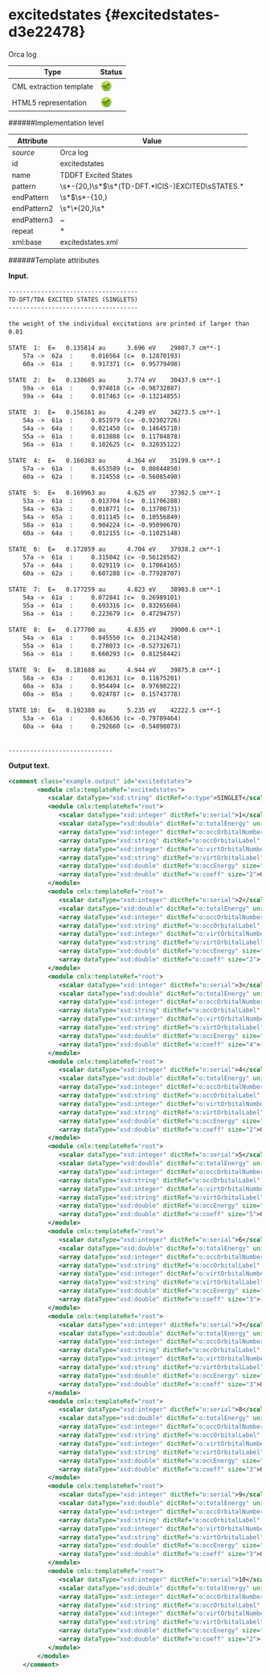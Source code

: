 # excitedstates {#excitedstates-d3e22478}

Orca log

| Type                                                                                                                                                | Status                                                                                                                                              |
|----|----|
| CML extraction template                                                                                                                             | ![](/imgs/Total.png)                                                                                                                                |
| HTML5 representation                                                                                                                                | ![](/imgs/Total.png)                                                                                                                                |

######Implementation level

| Attribute                                                                                                                                           | Value                                                                                                                                               |
|----|----|
| *source*                                                                                                                                            | Orca log                                                                                                                                            |
| id                                                                                                                                                  | excitedstates                                                                                                                                       |
| name                                                                                                                                                | TDDFT Excited States                                                                                                                                |
| pattern                                                                                                                                             | \\s\*-{20,}\\s\*\$\\s\*(TD-DFT.\*ICIS-)EXCITED\\sSTATES.\*                                                                                          |
| endPattern                                                                                                                                          | \\s\*\$\\s\*-{10,}                                                                                                                                  |
| endPattern2                                                                                                                                         | \\s\*\\\*{20,}\\s\*                                                                                                                                 |
| endPattern3                                                                                                                                         | \~                                                                                                                                                  |
| repeat                                                                                                                                              | \*                                                                                                                                                  |
| xml:base                                                                                                                                            | excitedstates.xml                                                                                                                                   |

######Template attributes

**Input.**

    ------------------------------------
    TD-DFT/TDA EXCITED STATES (SINGLETS)
    ------------------------------------

    the weight of the individual excitations are printed if larger than 0.01

    STATE  1:  E=   0.135814 au      3.696 eV    29807.7 cm**-1
        57a ->  62a  :     0.016564 (c=  0.12870193)
        60a ->  61a  :     0.917371 (c=  0.95779498)

    STATE  2:  E=   0.138685 au      3.774 eV    30437.9 cm**-1
        59a ->  61a  :     0.974818 (c= -0.98732887)
        59a ->  64a  :     0.017463 (c= -0.13214855)

    STATE  3:  E=   0.156161 au      4.249 eV    34273.5 cm**-1
        54a ->  61a  :     0.851979 (c= -0.92302726)
        54a ->  64a  :     0.021450 (c=  0.14645710)
        55a ->  61a  :     0.013888 (c=  0.11784878)
        56a ->  61a  :     0.102625 (c=  0.32035122)

    STATE  4:  E=   0.160383 au      4.364 eV    35199.9 cm**-1
        57a ->  61a  :     0.653589 (c=  0.80844850)
        60a ->  62a  :     0.314558 (c= -0.56085490)

    STATE  5:  E=   0.169963 au      4.625 eV    37302.5 cm**-1
        53a ->  61a  :     0.013704 (c=  0.11706288)
        54a ->  63a  :     0.018771 (c=  0.13700731)
        54a ->  65a  :     0.011145 (c=  0.10556849)
        58a ->  61a  :     0.904224 (c= -0.95090670)
        60a ->  64a  :     0.012155 (c= -0.11025148)

    STATE  6:  E=   0.172859 au      4.704 eV    37938.2 cm**-1
        57a ->  61a  :     0.315042 (c= -0.56128582)
        57a ->  64a  :     0.029119 (c=  0.17064165)
        60a ->  62a  :     0.607288 (c= -0.77928707)

    STATE  7:  E=   0.177259 au      4.823 eV    38903.8 cm**-1
        54a ->  61a  :     0.072841 (c=  0.26989101)
        55a ->  61a  :     0.693316 (c=  0.83265604)
        56a ->  61a  :     0.223679 (c=  0.47294757)

    STATE  8:  E=   0.177700 au      4.835 eV    39000.6 cm**-1
        54a ->  61a  :     0.045550 (c=  0.21342458)
        55a ->  61a  :     0.278073 (c= -0.52732671)
        56a ->  61a  :     0.660293 (c=  0.81258442)

    STATE  9:  E=   0.181688 au      4.944 eV    39875.8 cm**-1
        58a ->  63a  :     0.013631 (c=  0.11675201)
        60a ->  63a  :     0.954494 (c=  0.97698222)
        60a ->  65a  :     0.024787 (c=  0.15743778)

    STATE 10:  E=   0.192380 au      5.235 eV    42222.5 cm**-1
        53a ->  61a  :     0.636636 (c= -0.79789464)
        60a ->  64a  :     0.292660 (c= -0.54098073)


    -----------------------------   
        

**Output text.**

```xml
<comment class="example.output" id="excitedstates">
        <module cmlx:templateRef="excitedstates"> 
           <scalar dataType="xsd:string" dictRef="o:type">SINGLET</scalar>
           <module cmlx:templateRef="root">
              <scalar dataType="xsd:integer" dictRef="o:serial">1</scalar>
              <scalar dataType="xsd:double" dictRef="o:totalEnergy" units="nonsi:hartree">0.135814</scalar>
              <array dataType="xsd:integer" dictRef="o:occOrbitalNumber" size="2">57 60</array>
              <array dataType="xsd:string" dictRef="o:occOrbitalLabel" size="2">a a</array>
              <array dataType="xsd:integer" dictRef="o:virtOrbitalNumber" size="2">62 61</array>
              <array dataType="xsd:string" dictRef="o:virtOrbitalLabel" size="2">a a</array>
              <array dataType="xsd:double" dictRef="o:occEnergy" size="2">0.016564 0.917371</array>
              <array dataType="xsd:double" dictRef="o:coeff" size="2">0.12870193 0.95779498</array>
           </module>
           <module cmlx:templateRef="root">
              <scalar dataType="xsd:integer" dictRef="o:serial">2</scalar>
              <scalar dataType="xsd:double" dictRef="o:totalEnergy" units="nonsi:hartree">0.138685</scalar>
              <array dataType="xsd:integer" dictRef="o:occOrbitalNumber" size="2">59 59</array>
              <array dataType="xsd:string" dictRef="o:occOrbitalLabel" size="2">a a</array>
              <array dataType="xsd:integer" dictRef="o:virtOrbitalNumber" size="2">61 64</array>
              <array dataType="xsd:string" dictRef="o:virtOrbitalLabel" size="2">a a</array>
              <array dataType="xsd:double" dictRef="o:occEnergy" size="2">0.974818 0.017463</array>
              <array dataType="xsd:double" dictRef="o:coeff" size="2">-0.98732887 -0.13214855</array>
           </module>
           <module cmlx:templateRef="root">
              <scalar dataType="xsd:integer" dictRef="o:serial">3</scalar>
              <scalar dataType="xsd:double" dictRef="o:totalEnergy" units="nonsi:hartree">0.156161</scalar>
              <array dataType="xsd:integer" dictRef="o:occOrbitalNumber" size="4">54 54 55 56</array>
              <array dataType="xsd:string" dictRef="o:occOrbitalLabel" size="4">a a a a</array>
              <array dataType="xsd:integer" dictRef="o:virtOrbitalNumber" size="4">61 64 61 61</array>
              <array dataType="xsd:string" dictRef="o:virtOrbitalLabel" size="4">a a a a</array>
              <array dataType="xsd:double" dictRef="o:occEnergy" size="4">0.851979 0.021450 0.013888 0.102625</array>
              <array dataType="xsd:double" dictRef="o:coeff" size="4">-0.92302726 0.14645710 0.11784878 0.32035122</array>
           </module>
           <module cmlx:templateRef="root">
              <scalar dataType="xsd:integer" dictRef="o:serial">4</scalar>
              <scalar dataType="xsd:double" dictRef="o:totalEnergy" units="nonsi:hartree">0.160383</scalar>
              <array dataType="xsd:integer" dictRef="o:occOrbitalNumber" size="2">57 60</array>
              <array dataType="xsd:string" dictRef="o:occOrbitalLabel" size="2">a a</array>
              <array dataType="xsd:integer" dictRef="o:virtOrbitalNumber" size="2">61 62</array>
              <array dataType="xsd:string" dictRef="o:virtOrbitalLabel" size="2">a a</array>
              <array dataType="xsd:double" dictRef="o:occEnergy" size="2">0.653589 0.314558</array>
              <array dataType="xsd:double" dictRef="o:coeff" size="2">0.80844850 -0.56085490</array>
           </module>
           <module cmlx:templateRef="root">
              <scalar dataType="xsd:integer" dictRef="o:serial">5</scalar>
              <scalar dataType="xsd:double" dictRef="o:totalEnergy" units="nonsi:hartree">0.169963</scalar>
              <array dataType="xsd:integer" dictRef="o:occOrbitalNumber" size="5">53 54 54 58 60</array>
              <array dataType="xsd:string" dictRef="o:occOrbitalLabel" size="5">a a a a a</array>
              <array dataType="xsd:integer" dictRef="o:virtOrbitalNumber" size="5">61 63 65 61 64</array>
              <array dataType="xsd:string" dictRef="o:virtOrbitalLabel" size="5">a a a a a</array>
              <array dataType="xsd:double" dictRef="o:occEnergy" size="5">0.013704 0.018771 0.011145 0.904224 0.012155</array>
              <array dataType="xsd:double" dictRef="o:coeff" size="5">0.11706288 0.13700731 0.10556849 -0.95090670 -0.11025148</array>
           </module>
           <module cmlx:templateRef="root">
              <scalar dataType="xsd:integer" dictRef="o:serial">6</scalar>
              <scalar dataType="xsd:double" dictRef="o:totalEnergy" units="nonsi:hartree">0.172859</scalar>
              <array dataType="xsd:integer" dictRef="o:occOrbitalNumber" size="3">57 57 60</array>
              <array dataType="xsd:string" dictRef="o:occOrbitalLabel" size="3">a a a</array>
              <array dataType="xsd:integer" dictRef="o:virtOrbitalNumber" size="3">61 64 62</array>
              <array dataType="xsd:string" dictRef="o:virtOrbitalLabel" size="3">a a a</array>
              <array dataType="xsd:double" dictRef="o:occEnergy" size="3">0.315042 0.029119 0.607288</array>
              <array dataType="xsd:double" dictRef="o:coeff" size="3">-0.56128582 0.17064165 -0.77928707</array>
           </module>
           <module cmlx:templateRef="root">
              <scalar dataType="xsd:integer" dictRef="o:serial">7</scalar>
              <scalar dataType="xsd:double" dictRef="o:totalEnergy" units="nonsi:hartree">0.177259</scalar>
              <array dataType="xsd:integer" dictRef="o:occOrbitalNumber" size="3">54 55 56</array>
              <array dataType="xsd:string" dictRef="o:occOrbitalLabel" size="3">a a a</array>
              <array dataType="xsd:integer" dictRef="o:virtOrbitalNumber" size="3">61 61 61</array>
              <array dataType="xsd:string" dictRef="o:virtOrbitalLabel" size="3">a a a</array>
              <array dataType="xsd:double" dictRef="o:occEnergy" size="3">0.072841 0.693316 0.223679</array>
              <array dataType="xsd:double" dictRef="o:coeff" size="3">0.26989101 0.83265604 0.47294757</array>
           </module>
           <module cmlx:templateRef="root">
              <scalar dataType="xsd:integer" dictRef="o:serial">8</scalar>
              <scalar dataType="xsd:double" dictRef="o:totalEnergy" units="nonsi:hartree">0.177700</scalar>
              <array dataType="xsd:integer" dictRef="o:occOrbitalNumber" size="3">54 55 56</array>
              <array dataType="xsd:string" dictRef="o:occOrbitalLabel" size="3">a a a</array>
              <array dataType="xsd:integer" dictRef="o:virtOrbitalNumber" size="3">61 61 61</array>
              <array dataType="xsd:string" dictRef="o:virtOrbitalLabel" size="3">a a a</array>
              <array dataType="xsd:double" dictRef="o:occEnergy" size="3">0.045550 0.278073 0.660293</array>
              <array dataType="xsd:double" dictRef="o:coeff" size="3">0.21342458 -0.52732671 0.81258442</array>
           </module>
           <module cmlx:templateRef="root">
              <scalar dataType="xsd:integer" dictRef="o:serial">9</scalar>
              <scalar dataType="xsd:double" dictRef="o:totalEnergy" units="nonsi:hartree">0.181688</scalar>
              <array dataType="xsd:integer" dictRef="o:occOrbitalNumber" size="3">58 60 60</array>
              <array dataType="xsd:string" dictRef="o:occOrbitalLabel" size="3">a a a</array>
              <array dataType="xsd:integer" dictRef="o:virtOrbitalNumber" size="3">63 63 65</array>
              <array dataType="xsd:string" dictRef="o:virtOrbitalLabel" size="3">a a a</array>
              <array dataType="xsd:double" dictRef="o:occEnergy" size="3">0.013631 0.954494 0.024787</array>
              <array dataType="xsd:double" dictRef="o:coeff" size="3">0.11675201 0.97698222 0.15743778</array>
           </module>
           <module cmlx:templateRef="root">
              <scalar dataType="xsd:integer" dictRef="o:serial">10</scalar>
              <scalar dataType="xsd:double" dictRef="o:totalEnergy" units="nonsi:hartree">0.192380</scalar>
              <array dataType="xsd:integer" dictRef="o:occOrbitalNumber" size="2">53 60</array>
              <array dataType="xsd:string" dictRef="o:occOrbitalLabel" size="2">a a</array>
              <array dataType="xsd:integer" dictRef="o:virtOrbitalNumber" size="2">61 64</array>
              <array dataType="xsd:string" dictRef="o:virtOrbitalLabel" size="2">a a</array>
              <array dataType="xsd:double" dictRef="o:occEnergy" size="2">0.636636 0.292660</array>
              <array dataType="xsd:double" dictRef="o:coeff" size="2">-0.79789464 -0.54098073</array>
           </module>
        </module>         
    </comment>
```
